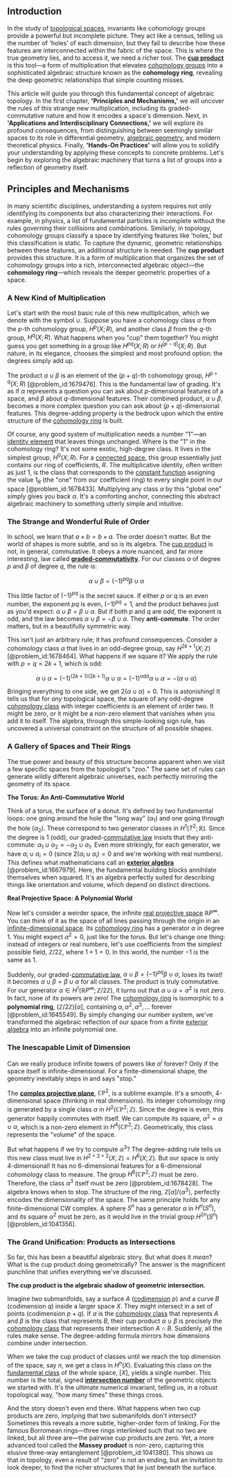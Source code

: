 ## Introduction
In the study of [topological spaces](@article_id:154562), invariants like cohomology groups provide a powerful but incomplete picture. They act like a census, telling us the number of 'holes' of each dimension, but they fail to describe how these features are interconnected within the fabric of the space. This is where the true geometry lies, and to access it, we need a richer tool. The **[cup product](@article_id:159060)** is this tool—a form of multiplication that elevates [cohomology groups](@article_id:141956) into a sophisticated algebraic structure known as the **cohomology ring**, revealing the deep geometric relationships that simple counting misses.

This article will guide you through this fundamental concept of algebraic topology. In the first chapter, **'Principles and Mechanisms,'** we will uncover the rules of this strange new multiplication, including its graded-commutative nature and how it encodes a space's dimension. Next, in **'Applications and Interdisciplinary Connections,'** we will explore its profound consequences, from distinguishing between seemingly similar spaces to its role in differential geometry, [algebraic geometry](@article_id:155806), and modern theoretical physics. Finally, **'Hands-On Practices'** will allow you to solidify your understanding by applying these concepts to concrete problems. Let's begin by exploring the algebraic machinery that turns a list of groups into a reflection of geometry itself.

## Principles and Mechanisms

In many scientific disciplines, understanding a system requires not only identifying its components but also characterizing their interactions. For example, in physics, a list of fundamental particles is incomplete without the rules governing their collisions and combinations. Similarly, in topology, cohomology groups classify a space by identifying features like 'holes,' but this classification is static. To capture the dynamic, geometric relationships between these features, an additional structure is needed. The **cup product** provides this structure. It is a form of multiplication that organizes the set of cohomology groups into a rich, interconnected algebraic object—the **cohomology ring**—which reveals the deeper geometric properties of a space.

### A New Kind of Multiplication

Let's start with the most basic rule of this new multiplication, which we denote with the symbol $\cup$. Suppose you have a cohomology class $\alpha$ from the $p$-th cohomology group, $H^p(X; R)$, and another class $\beta$ from the $q$-th group, $H^q(X; R)$. What happens when you "cup" them together? You might guess you get something in a group like $H^{pq}(X;R)$ or $H^{|p-q|}(X;R)$. But nature, in its elegance, chooses the simplest and most profound option: the degrees simply add up.

The product $\alpha \cup \beta$ is an element of the $(p+q)$-th cohomology group, $H^{p+q}(X; R)$ [@problem_id:1679476]. This is the fundamental law of grading. It's as if $\alpha$ represents a question you can ask about $p$-dimensional features of a space, and $\beta$ about $q$-dimensional features. Their combined product, $\alpha \cup \beta$, becomes a more complex question you can ask about $(p+q)$-dimensional features. This degree-adding property is the bedrock upon which the entire structure of the [cohomology ring](@article_id:159664) is built.

Of course, any good system of multiplication needs a number "1"—an [identity element](@article_id:138827) that leaves things unchanged. Where is the "1" in the cohomology ring? It's not some exotic, high-degree class. It lives in the simplest group, $H^0(X; R)$. For a [connected space](@article_id:152650), this group essentially just contains our ring of coefficients, $R$. The multiplicative identity, often written as just $1$, is the class that corresponds to the [constant function](@article_id:151566) assigning the value $1_R$ (the "one" from our coefficient ring) to every single point in our space [@problem_id:1678433]. Multiplying any class $\alpha$ by this "global one" simply gives you back $\alpha$. It's a comforting anchor, connecting this abstract algebraic machinery to something utterly simple and intuitive.

### The Strange and Wonderful Rule of Order

In school, we learn that $a \times b = b \times a$. The order doesn't matter. But the world of shapes is more subtle, and so is its algebra. The [cup product](@article_id:159060) is not, in general, commutative. It obeys a more nuanced, and far more interesting, law called **[graded-commutativity](@article_id:160853)**. For our classes $\alpha$ of degree $p$ and $\beta$ of degree $q$, the rule is:

$$ \alpha \cup \beta = (-1)^{pq} \beta \cup \alpha $$

This little factor of $(-1)^{pq}$ is the secret sauce. If either $p$ or $q$ is an even number, the exponent $pq$ is even, $(-1)^{pq} = 1$, and the product behaves just as you'd expect: $\alpha \cup \beta = \beta \cup \alpha$. But if both $p$ and $q$ are *odd*, the exponent is odd, and the law becomes $\alpha \cup \beta = -\beta \cup \alpha$. They **anti-commute**. The order matters, but in a beautifully symmetric way.

This isn't just an arbitrary rule; it has profound consequences. Consider a cohomology class $\alpha$ that lives in an odd-degree group, say $H^{2k+1}(X; \mathbb{Z})$ [@problem_id:1678464]. What happens if we square it? We apply the rule with $p=q=2k+1$, which is odd:

$$ \alpha \cup \alpha = (-1)^{(2k+1)(2k+1)} \alpha \cup \alpha = (-1)^{\text{odd}} \alpha \cup \alpha = -(\alpha \cup \alpha) $$

Bringing everything to one side, we get $2(\alpha \cup \alpha) = 0$. This is astonishing! It tells us that for *any* topological space, the square of any odd-degree [cohomology class](@article_id:263467) with integer coefficients is an element of order two. It might be zero, or it might be a non-zero element that vanishes when you add it to itself. The algebra, through this simple-looking sign rule, has uncovered a universal constraint on the structure of all possible shapes.

### A Gallery of Spaces and Their Rings

The true power and beauty of this structure become apparent when we visit a few specific spaces from the topologist's "zoo." The same set of rules can generate wildly different algebraic universes, each perfectly mirroring the geometry of its space.

**The Torus: An Anti-Commutative World**

Think of a torus, the surface of a donut. It's defined by two fundamental loops: one going around the hole the "long way" ($\alpha_1$) and one going through the hole ($\alpha_2$). These correspond to two generator classes in $H^1(T^2; \mathbb{R})$. Since the degree is 1 (odd), our graded-[commutative law](@article_id:171994) insists that they anti-commute: $\alpha_1 \cup \alpha_2 = -\alpha_2 \cup \alpha_1$. Even more strikingly, for each generator, we have $\alpha_i \cup \alpha_i = 0$ (since $2(\alpha_i \cup \alpha_i) = 0$ and we're working with real numbers). This defines what mathematicians call an **[exterior algebra](@article_id:200670)** [@problem_id:1667979]. Here, the fundamental building blocks annihilate themselves when squared. It's an algebra perfectly suited for describing things like orientation and volume, which depend on distinct directions.

**Real Projective Space: A Polynomial World**

Now let's consider a weirder space, the infinite [real projective space](@article_id:148600) $\mathbb{R}P^\infty$. You can think of it as the space of all lines passing through the origin in an [infinite-dimensional space](@article_id:138297). Its [cohomology ring](@article_id:159664) has a generator $\alpha$ in degree 1. You might expect $\alpha^2 = 0$, just like for the torus. But let's change one thing: instead of integers or real numbers, let's use coefficients from the simplest possible field, $\mathbb{Z}/2\mathbb{Z}$, where $1+1=0$. In this world, the number $-1$ is the same as $1$.

Suddenly, our graded-[commutative law](@article_id:171994), $\alpha \cup \beta = (-1)^{pq} \beta \cup \alpha$, loses its twist! It becomes $\alpha \cup \beta = \beta \cup \alpha$ for all classes. The product is truly commutative. For our generator $\alpha \in H^1(\mathbb{R}P^\infty; \mathbb{Z}/2\mathbb{Z})$, it turns out that $\alpha \cup \alpha = \alpha^2$ is not zero. In fact, none of its powers are zero! The [cohomology ring](@article_id:159664) is isomorphic to a **polynomial ring**, $(\mathbb{Z}/2\mathbb{Z})[\alpha]$, containing $\alpha, \alpha^2, \alpha^3, \dots$ forever [@problem_id:1645549]. By simply changing our number system, we've transformed the algebraic reflection of our space from a finite [exterior algebra](@article_id:200670) into an infinite polynomial one.

### The Inescapable Limit of Dimension

Can we really produce infinite towers of powers like $\alpha^i$ forever? Only if the space itself is infinite-dimensional. For a finite-dimensional shape, the geometry inevitably steps in and says "stop."

The **[complex projective plane](@article_id:262167)**, $\mathbb{CP}^2$, is a sublime example. It's a smooth, 4-dimensional space (thinking in real dimensions). Its integer cohomology ring is generated by a single class $\alpha$ in $H^2(\mathbb{CP}^2; \mathbb{Z})$. Since the degree is even, this generator happily commutes with itself. We can compute its square, $\alpha^2 = \alpha \cup \alpha$, which is a non-zero element in $H^4(\mathbb{CP}^2; \mathbb{Z})$. Geometrically, this class represents the "volume" of the space.

But what happens if we try to compute $\alpha^3$? The degree-adding rule tells us this new class must live in $H^{2+2+2}(X;\mathbb{Z}) = H^6(X;\mathbb{Z})$. But our space is only 4-dimensional! It has no 6-dimensional features for a 6-dimensional cohomology class to measure. The group $H^6(\mathbb{CP}^2; \mathbb{Z})$ must be zero. Therefore, the class $\alpha^3$ itself must be zero [@problem_id:1678428]. The algebra knows when to stop. The structure of the ring, $\mathbb{Z}[\alpha]/\langle \alpha^3 \rangle$, perfectly encodes the dimensionality of the space. The same principle holds for any finite-dimensional CW complex. A sphere $S^n$ has a generator $\alpha$ in $H^n(S^n)$, and its square $\alpha^2$ must be zero, as it would live in the trivial group $H^{2n}(S^n)$ [@problem_id:1041356].

### The Grand Unification: Products as Intersections

So far, this has been a beautiful algebraic story. But what does it *mean*? What is the cup product doing geometrically? The answer is the magnificent punchline that unifies everything we've discussed.

**The cup product is the algebraic shadow of geometric intersection.**

Imagine two submanifolds, say a surface $A$ ([codimension](@article_id:272647) $p$) and a curve $B$ (codimension $q$) inside a larger space $X$. They might intersect in a set of points (codimension $p+q$). If $\alpha$ is the [cohomology class](@article_id:263467) that represents $A$ and $\beta$ is the class that represents $B$, their cup product $\alpha \cup \beta$ is precisely the [cohomology class](@article_id:263467) that represents their intersection $A \cap B$. Suddenly, all the rules make sense. The degree-adding formula mirrors how dimensions combine under intersection.

When we take the cup product of classes until we reach the top dimension of the space, say $n$, we get a class in $H^n(X)$. Evaluating this class on the [fundamental class](@article_id:157841) of the whole space, $[X]$, yields a single number. This number is the total, signed **[intersection number](@article_id:160705)** of the geometric objects we started with. It's the ultimate numerical invariant, telling us, in a robust topological way, "how many times" these things cross.

And the story doesn't even end there. What happens when two cup products are zero, implying that two submanifolds don't intersect? Sometimes this reveals a more subtle, higher-order form of linking. For the famous Borromean rings—three rings interlinked such that no two are linked, but all three are—the pairwise cup products are zero. Yet, a more advanced tool called the **Massey product** is non-zero, capturing this elusive three-way entanglement [@problem_id:1041380]. This shows us that in topology, even a result of "zero" is not an ending, but an invitation to look deeper, to find the richer structures that lie just beneath the surface.
